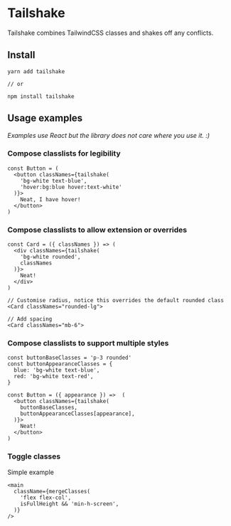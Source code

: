 # Tailshake

Tailshake combines TailwindCSS classes and shakes off any conflicts.

## Install

```
yarn add tailshake

// or

npm install tailshake
```

## Usage examples

_Examples use React but the library does not care where you use it. :)_

### Compose classlists for legibility

```.tsx
const Button = (
  <button classNames={tailshake(
    'bg-white text-blue',
    'hover:bg:blue hover:text-white'
  )}>
    Neat, I have hover!
  </button>
)
```

### Compose classlists to allow extension or overrides

```.tsx
const Card = ({ classNames }) => (
  <div classNames={tailshake(
    'bg-white rounded',
    classNames
  )}>
    Neat!
  </div>
)

// Customise radius, notice this overrides the default rounded class
<Card classNames="rounded-lg">

// Add spacing
<Card classNames="mb-6">
```

### Compose classlists to support multiple styles

```.tsx
const buttonBaseClasses = 'p-3 rounded'
const buttonAppearanceClasses = {
  blue: 'bg-white text-blue',
  red: 'bg-white text-red',
}

const Button = ({ appearance }) =>  (
  <button classNames={tailshake(
    buttonBaseClasses,
    buttonAppearanceClasses[appearance],
  )}>
    Neat!
  </button>
)
```

### Toggle classes

Simple example

```.tsx
<main
  className={mergeClasses(
    'flex flex-col',
    isFullHeight && 'min-h-screen',
  )}
/>
```
